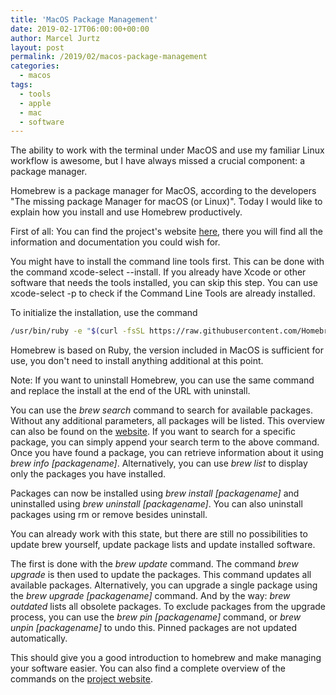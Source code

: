 ```yaml
---
title: 'MacOS Package Management'
date: 2019-02-17T06:00:00+00:00
author: Marcel Jurtz
layout: post
permalink: /2019/02/macos-package-management
categories:
  - macos
tags:
  - tools
  - apple
  - mac
  - software
---
```


The ability to work with the terminal under MacOS and use my familiar Linux workflow is awesome, but I have always missed a crucial component: a package manager.

Homebrew is a package manager for MacOS, according to the developers "The missing package Manager for macOS (or Linux)". Today I would like to explain how you install and use Homebrew productively.

First of all: You can find the project's website [here](https://brew.sh), there you will find all the information and documentation you could wish for.

You might have to install the command line tools first. This can be done with the command xcode-select --install. If you already have Xcode or other software that needs the tools installed, you can skip this step. You can use xcode-select -p to check if the Command Line Tools are already installed.

To initialize the installation, use the command 
```bash 
/usr/bin/ruby -e "$(curl -fsSL https://raw.githubusercontent.com/Homebrew/install/master/install)"
```

Homebrew is based on Ruby, the version included in MacOS is sufficient for use, you don't need to install anything additional at this point.

Note: If you want to uninstall Homebrew, you can use the same command and replace the install at the end of the URL with uninstall.

You can use the _brew search_ command to search for available packages. Without any additional parameters, all packages will be listed. This overview can also be found on the [website](https://formulae.brew.sh/formula/). If you want to search for a specific package, you can simply append your search term to the above command. Once you have found a package, you can retrieve information about it using _brew info [packagename]_. Alternatively, you can use _brew list_ to display only the packages you have installed.

Packages can now be installed using _brew install [packagename]_ and uninstalled using _brew uninstall [packagename]_. You can also uninstall packages using rm or remove besides uninstall.

You can already work with this state, but there are still no possibilities to update brew yourself, update package lists and update installed software.

The first is done with the _brew update_ command. The command _brew upgrade_ is then used to update the packages. This command updates all available packages. Alternatively, you can upgrade a single package using the _brew upgrade [packagename]_ command. And by the way: _brew outdated_ lists all obsolete packages. To exclude packages from the upgrade process, you can use the _brew pin [packagename]_ command, or _brew unpin [packagename]_ to undo this. Pinned packages are not updated automatically.

This should give you a good introduction to homebrew and make managing your software easier. You can also find a complete overview of the commands on the [project website](https://docs.brew.sh/Manpage).